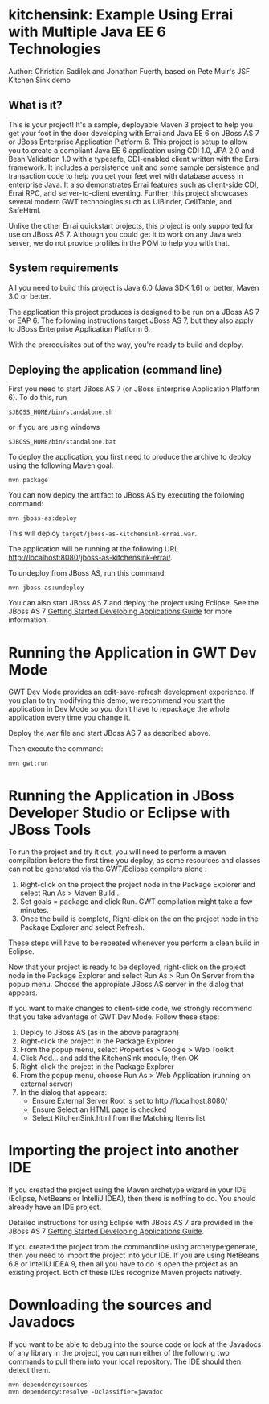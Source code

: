 kitchensink: Example Using Errai with Multiple Java EE 6 Technologies
=====================================================================
Author: Christian Sadilek and Jonathan Fuerth, based on Pete Muir's JSF Kitchen Sink demo

What is it?
-----------

This is your project! It's a sample, deployable Maven 3 project to help you
get your foot in the door developing with Errai and Java EE 6 on JBoss AS 7 or
JBoss Enterprise Application Platform 6. This project is setup to allow you to
create a compliant Java EE 6 application using CDI 1.0, JPA 2.0 and Bean Validation
1.0 with a typesafe, CDI-enabled client written with the Errai framework. It includes
a persistence unit and some sample persistence and transaction code to help 
you get your feet wet with database access in enterprise Java. It also demonstrates
Errai features such as client-side CDI, Errai RPC, and server-to-client eventing.
Further, this project showcases several modern GWT technologies such as UiBinder,
CellTable, and SafeHtml.

Unlike the other Errai quickstart projects, this project is only supported for use
on JBoss AS 7. Although you could get it to work on any Java web server, we do
not provide profiles in the POM to help you with that.


System requirements
-------------------

All you need to build this project is Java 6.0 (Java SDK 1.6) or better, Maven
3.0 or better.

The application this project produces is designed to be run on a JBoss AS 7 or EAP 6. 
The following instructions target JBoss AS 7, but they also apply to JBoss Enterprise Application Platform 6.
 
With the prerequisites out of the way, you're ready to build and deploy.

Deploying the application (command line)
----------------------------------------
 
First you need to start JBoss AS 7 (or JBoss Enterprise Application Platform 6). To do this, run
  
    $JBOSS_HOME/bin/standalone.sh
  
or if you are using windows
 
    $JBOSS_HOME/bin/standalone.bat

To deploy the application, you first need to produce the archive to deploy using
the following Maven goal:

    mvn package

You can now deploy the artifact to JBoss AS by executing the following command:

    mvn jboss-as:deploy

This will deploy `target/jboss-as-kitchensink-errai.war`.
 
The application will be running at the following URL <http://localhost:8080/jboss-as-kitchensink-errai/>.

To undeploy from JBoss AS, run this command:

    mvn jboss-as:undeploy

You can also start JBoss AS 7 and deploy the project using Eclipse. See the JBoss AS 7
<a href="https://docs.jboss.org/author/display/AS71/Getting+Started+Developing+Applications+Guide" title="Getting Started Developing Applications Guide">Getting Started Developing Applications Guide</a> for more information.

Running the Application in GWT Dev Mode
=======================================

GWT Dev Mode provides an edit-save-refresh development experience. If you plan to try 
modifying this demo, we recommend you start the application in Dev Mode so you don't 
have to repackage the whole application every time you change it.

Deploy the war file and start JBoss AS 7 as described above.

Then execute the command:

    mvn gwt:run

Running the Application in JBoss Developer Studio or Eclipse with JBoss Tools
=============================================================================

To run the project and try it out, you will need to perform a maven
compilation before the first time you deploy, as some resources and
classes can not be generated via the GWT/Eclipse compilers alone :

1. Right-click on the project the project node in the Package Explorer and select Run As > Maven Build...
2. Set goals = package and click Run. GWT compilation might take a few minutes. 
3. Once the build is complete, Right-click on the on the project node in the Package Explorer and select Refresh.

These steps will have to be repeated whenever you perform a clean build in Eclipse.

Now that your project is ready to be deployed, right-click on the
project node in the Package Explorer and select Run As > Run On Server
from the popup menu. Choose the appropiate JBoss AS server in
the dialog that appears.

If you want to make changes to client-side code, we strongly recommend that you
take advantage of GWT Dev Mode. Follow these steps:

1. Deploy to JBoss AS (as in the above paragraph)
2. Right-click the project in the Package Explorer
3. From the popup menu, select Properties > Google > Web Toolkit
4. Click Add... and add the KitchenSink module, then OK 
5. Right-click the project in the Package Explorer
6. From the popup menu, choose Run As > Web Application (running on external server)
7. In the dialog that appears:
   * Ensure External Server Root is set to http://localhost:8080/<your application name>
   * Ensure Select an HTML page is checked
   * Select KitchenSink.html from the Matching Items list

Importing the project into another IDE
======================================

If you created the project using the Maven archetype wizard in your IDE
(Eclipse, NetBeans or IntelliJ IDEA), then there is nothing to do. You should
already have an IDE project.

Detailed instructions for using Eclipse with JBoss AS 7 are provided in the 
JBoss AS 7 <a href="https://docs.jboss.org/author/display/AS71/Getting+Started+Developing+Applications+Guide" title="Getting Started Developing Applications Guide">Getting Started Developing Applications Guide</a>.

If you created the project from the commandline using archetype:generate, then
you need to import the project into your IDE. If you are using NetBeans 6.8 or
IntelliJ IDEA 9, then all you have to do is open the project as an existing
project. Both of these IDEs recognize Maven projects natively.

Downloading the sources and Javadocs
====================================

If you want to be able to debug into the source code or look at the Javadocs
of any library in the project, you can run either of the following two
commands to pull them into your local repository. The IDE should then detect
them.

    mvn dependency:sources
    mvn dependency:resolve -Dclassifier=javadoc
